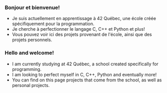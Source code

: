 ### Bonjour et bienvenue!

- Je suis actuellement en apprentissage à 42 Québec, une école créée spécifiquement pour la programmation.
- Je cherche à perfectionner le langage C, C++ et Python et plus!
- Vous pouvez voir ici des projets provenant de l'école, ainsi que des projets personnels.

### Hello and welcome!

- I am currently studying at 42 Québec, a school created specifically for programming.
- I am looking to perfect myself in C, C++, Python and eventually more!
- You can find on this page projects that come from the school, as well as personal projects.

<!--
**araymond6/araymond6** is a ✨ _special_ ✨ repository because its `README.md` (this file) appears on your GitHub profile.

Here are some ideas to get you started:

- 🔭 I’m currently working on ...
- 🌱 I’m currently learning ...
- 👯 I’m looking to collaborate on ...
- 🤔 I’m looking for help with ...
- 💬 Ask me about ...
- 📫 How to reach me: ...
- 😄 Pronouns: ...
- ⚡ Fun fact: ...
-->
